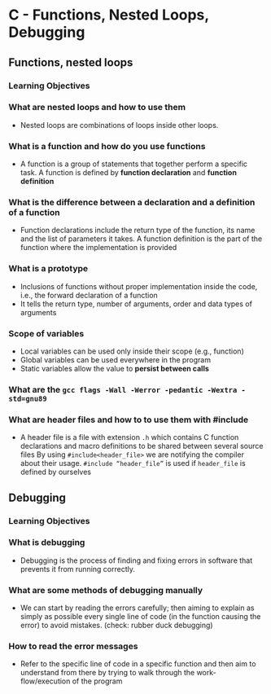 # C - Functions, Nested Loops, Debugging

## Functions, nested loops

### **Learning Objectives**

### What are nested loops and how to use them
- Nested loops are combinations of loops inside other loops.

### What is a function and how do you use functions
- A function is a group of statements that together perform a specific task. A function is defined by **function declaration** and **function definition**

### What is the difference between a declaration and a definition of a function
- Function declarations include the return type of the function, its name and the list of parameters it takes. A function definition is the part of the function where the implementation is provided

### What is a prototype
- Inclusions of functions without proper implementation inside the code, i.e., the forward declaration of a function
 - It tells the return type, number of arguments, order and data types of arguments

### Scope of variables
- Local variables can be used only inside their scope (e.g., function)
- Global variables can be used everywhere in the program
- Static variables allow the value to **persist between calls**

### What are the `gcc flags -Wall -Werror -pedantic -Wextra -std=gnu89`

### What are header files and how to to use them with #include 
- A header file is a file with extension `.h` which contains C function declarations and macro definitions to be shared between several source files
By using `#include<header_file>` we are notifying the compiler about their usage. `#include “header_file”` is used if `header_file` is defined by ourselves

## Debugging

### **Learning Objectives**

### What is debugging
- Debugging is the process of finding and fixing errors in software that prevents it from running correctly.

### What are some methods of debugging manually
- We can start by reading the errors carefully; then aiming to explain as simply as possible every single line of code (in the function causing the error) to avoid mistakes. (check: rubber duck debugging)

### How to read the error messages
- Refer to the specific line of code in a specific function and then aim to understand from there by trying to walk through the work-flow/execution of the program
